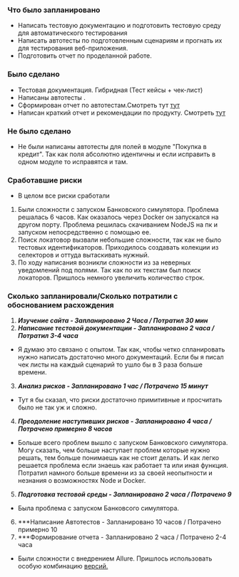 ### Что было запланировано
* Написать тестовую документацию и подготовить тестовую среду для автоматического тестирования
* Написать автотесты по подготовленным сценариям и прогнать их для тестирования веб-приложения.
* Подготовить отчет по проделанной работе.
### Было сделано
* Тестовая документация. Гибридная (Тест кейсы + чек-лист)
* Написаны автотесты .
* Сформирован отчет по автотестам.Смотреть тут [тут](../build/reports/allure-report/allureReport/index.html)
* Написан краткий отчет и рекомендации по продукту. Смотреть [тут](Report.md)
### Не было сделано
* Не были написаны автотесты для полей в модуле "Покупка в кредит". 
Так как поля абсолютно идентичны и если исправить в одном модуле
то исправятся и там.
### Сработавшие риски 
* В целом все риски сработали
1. Были сложности с запуском Банковского симулятора. 
Проблема решалась 6 часов. Как оказалось через Docker он запускался на другом порту.
Проблема решилась скачиванием NodeJS на пк и запуском непосредственно с помощью ее.
2. Поиск локатовор вызвали небольшие сложности, так как не было тестовых идентификаторов.
Приходилось создавать колекции из селекторов и оттуда вытаскивать нужный.
3. По ходу написания возникли сложности из за неверных уведомлений под полями.
Так как по их текстам был поиск локаторов. Пришлось немного увеличить количество строк.

### Сколько запланировали/Сколько потратили с обоснованием расхождения

1. ***Изучение сайта - Запланировано 2 Часа / Потратил 30 мин***
2. ***Написание тестовой документации - Запланировано 2 часа / Потратил 3-4 часа***
* Я думаю это связано с опытом. Так как, чтобы четко спланировать нужно написать достаточно много документаций.
Если бы я писал чек листы на каждый сценарий то ушло бы в 3 раза больше времени.
3. ***Анализ рисков - Запланировано 1 час / Потрачено 15 минут***
* Тут я бы сказал, что риски достаточно примитивные и просчитать было не так уж и сложно.
4. ***Преодоление наступивших рисков - Запланировано 4 часа / Потрачено примерно 8 часов***
* Больше всего проблем вышло с запуском Банковского симулятора. Могу сказать, 
чем больше наступает проблем которые нужно решать, тем больше понимаешь как не стоит делать. 
И как легко решается проблема если знаешь как работает та или иная функция. Потратил намного больше времени 
из за своей неопытности и незнания о возможностях Node и Docker.
5. ***Подготовка тестовой среды - Запланировано 2 часа / Потрачено 9***
* Была проблема с запуском Банковсого симулятора.
6. ***Написание Автотестов - Запланировано 10 часов / Потрачено примерно 10
7. ***Формирование отчета - Запланировано 2 часа / Потрачено 2-4 часа
* Были сложности с внедрением Allure. Пришлось использовать особую комбинацию [версий.](https://github.com/netology-code/aqa-code/blob/master/reporting/allure/build.gradle)
